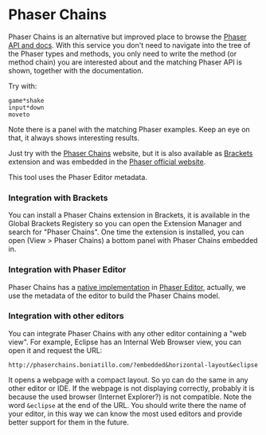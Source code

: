# Phaser Chains

Phaser Chains is an alternative but improved place to browse the [Phaser](http://phaser.io) [API and docs](http://docs.phaser.io). With this service you don't need to navigate into the tree of the 
Phaser types and methods, you only need to write the method (or method chain) you are interested about and the matching Phaser API is shown, together with the documentation.

Try with:

```
game*shake
input*down
moveto
```

Note there is a panel with the matching Phaser examples. Keep an eye on that, it always shows interesting results.


Just try with the [Phaser Chains](http://phaserchains.boniatillo.com) website, but it is also available as [Brackets](http://brackets.io) extension and was embedded in the [Phaser official website](http://phaser.io/learn/chains).

This tool uses the Phaser Editor metadata.

### Integration with Brackets

You can install a Phaser Chains extension in Brackets, it is available in the Global Brackets Registery so you can open the Extension Manager and search for "Phaser Chains". One time the extension is installed, you can open (View > Phaser Chains) a bottom panel with Phaser Chains embedded in.

### Integration with Phaser Editor

Phaser Chains has a [native implementation](http://phasereditor.boniatillo.com/blog/quick-start/035-chains) in [Phaser Editor](http://phasereditor.boniatillo.com), actually, we use the metadata of the editor to build the Phaser Chains model.

### Integration with other editors

You can integrate Phaser Chains with any other editor containing a "web view". For example, Eclipse has an Internal Web Browser view, you can open it and request the URL:

```
http://phaserchains.boniatillo.com/?embedded&horizontal-layout&eclipse
```

It opens a webpage with a compact layout. So yo can do the same in any other editor or IDE. If the webpage is not displaying correctly, probably it is because the used browser (Internet Explorer?) is not compatible. Note the word ```&eclipse``` at the end of the URL. You should write there the name of your editor, in this way we can know the most used editors and provide better support for them in the future.